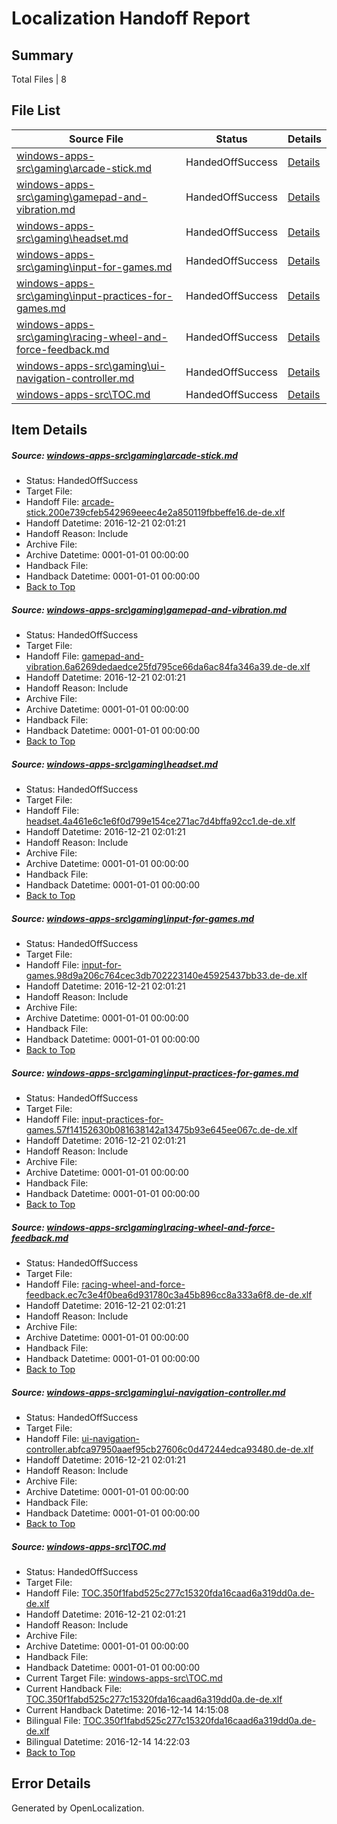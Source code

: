# <a name='report-top'></a> Localization Handoff Report

## Summary
 Total Files | 8

## File List
 Source File | Status | Details 
 ----------- | ------ | ------- 
 [windows-apps-src\gaming\arcade-stick.md](https://cpubwin.visualstudio.com/windows-uwp/_git/windows-uwp/commit/31dc2428175fc0afc84f30537898748300c7b242?path=windows-apps-src%2Fgaming%2Farcade-stick.md&_a=contents) | HandedOffSuccess | [Details](#9fd90cbb8be3a0b2d234eff8a13a98b7f406aadf3499)
 [windows-apps-src\gaming\gamepad-and-vibration.md](https://cpubwin.visualstudio.com/windows-uwp/_git/windows-uwp/commit/31dc2428175fc0afc84f30537898748300c7b242?path=windows-apps-src%2Fgaming%2Fgamepad-and-vibration.md&_a=contents) | HandedOffSuccess | [Details](#6beb66a46f0908064ddc25cb74b23d0883051c603518)
 [windows-apps-src\gaming\headset.md](https://cpubwin.visualstudio.com/windows-uwp/_git/windows-uwp/commit/31dc2428175fc0afc84f30537898748300c7b242?path=windows-apps-src%2Fgaming%2Fheadset.md&_a=contents) | HandedOffSuccess | [Details](#5306ef31bf20b25a5f2a24dee8bd8b55de2773da3521)
 [windows-apps-src\gaming\input-for-games.md](https://cpubwin.visualstudio.com/windows-uwp/_git/windows-uwp/commit/31dc2428175fc0afc84f30537898748300c7b242?path=windows-apps-src%2Fgaming%2Finput-for-games.md&_a=contents) | HandedOffSuccess | [Details](#81c03f6d5999f56a9d995d089c86c82e229a79b33553)
 [windows-apps-src\gaming\input-practices-for-games.md](https://cpubwin.visualstudio.com/windows-uwp/_git/windows-uwp/commit/31dc2428175fc0afc84f30537898748300c7b242?path=windows-apps-src%2Fgaming%2Finput-practices-for-games.md&_a=contents) | HandedOffSuccess | [Details](#b385b035060de8c837f7bcb3b129361c09dc0e4c3554)
 [windows-apps-src\gaming\racing-wheel-and-force-feedback.md](https://cpubwin.visualstudio.com/windows-uwp/_git/windows-uwp/commit/31dc2428175fc0afc84f30537898748300c7b242?path=windows-apps-src%2Fgaming%2Fracing-wheel-and-force-feedback.md&_a=contents) | HandedOffSuccess | [Details](#5bec43064da2ccd316980ba8b608331256a8c6cf3578)
 [windows-apps-src\gaming\ui-navigation-controller.md](https://cpubwin.visualstudio.com/windows-uwp/_git/windows-uwp/commit/31dc2428175fc0afc84f30537898748300c7b242?path=windows-apps-src%2Fgaming%2Fui-navigation-controller.md&_a=contents) | HandedOffSuccess | [Details](#847e589a0e1ad9d58d9a1156c4df6a9bf4fc69ad3601)
 [windows-apps-src\TOC.md](https://cpubwin.visualstudio.com/windows-uwp/_git/windows-uwp/commit/31dc2428175fc0afc84f30537898748300c7b242?path=windows-apps-src%2FTOC.md&_a=contents) | HandedOffSuccess | [Details](#84a1e68fb703abdcacb139404dccf75a029d60ca8709)

## Item Details
##### <a name='9fd90cbb8be3a0b2d234eff8a13a98b7f406aadf3499'></a> Source: [windows-apps-src\gaming\arcade-stick.md](https://cpubwin.visualstudio.com/windows-uwp/_git/windows-uwp/commit/31dc2428175fc0afc84f30537898748300c7b242?path=windows-apps-src%2Fgaming%2Farcade-stick.md&_a=contents)
* Status: HandedOffSuccess
* Target File: 
* Handoff File: [arcade-stick.200e739cfeb542969eeec4e2a850119fbbeffe16.de-de.xlf](https://cpubwin.visualstudio.com/windows-uwp/_git/WDCLib.handoff/commit/7bbca59b37b71a2d5f19cc08c3d3e856ce607c8a?path=ol-handoff%2Fcpubwin%2Fwindows-uwp.de-de%2Fmaster%2Farcade-stick.200e739cfeb542969eeec4e2a850119fbbeffe16.de-de.xlf&_a=contents)
* Handoff Datetime: 2016-12-21 02:01:21
* Handoff Reason: Include
* Archive File: 
* Archive Datetime: 0001-01-01 00:00:00
* Handback File: 
* Handback Datetime: 0001-01-01 00:00:00
* [Back to Top](#report-top)

##### <a name='6beb66a46f0908064ddc25cb74b23d0883051c603518'></a> Source: [windows-apps-src\gaming\gamepad-and-vibration.md](https://cpubwin.visualstudio.com/windows-uwp/_git/windows-uwp/commit/31dc2428175fc0afc84f30537898748300c7b242?path=windows-apps-src%2Fgaming%2Fgamepad-and-vibration.md&_a=contents)
* Status: HandedOffSuccess
* Target File: 
* Handoff File: [gamepad-and-vibration.6a6269dedaedce25fd795ce66da6ac84fa346a39.de-de.xlf](https://cpubwin.visualstudio.com/windows-uwp/_git/WDCLib.handoff/commit/7bbca59b37b71a2d5f19cc08c3d3e856ce607c8a?path=ol-handoff%2Fcpubwin%2Fwindows-uwp.de-de%2Fmaster%2Fgamepad-and-vibration.6a6269dedaedce25fd795ce66da6ac84fa346a39.de-de.xlf&_a=contents)
* Handoff Datetime: 2016-12-21 02:01:21
* Handoff Reason: Include
* Archive File: 
* Archive Datetime: 0001-01-01 00:00:00
* Handback File: 
* Handback Datetime: 0001-01-01 00:00:00
* [Back to Top](#report-top)

##### <a name='5306ef31bf20b25a5f2a24dee8bd8b55de2773da3521'></a> Source: [windows-apps-src\gaming\headset.md](https://cpubwin.visualstudio.com/windows-uwp/_git/windows-uwp/commit/31dc2428175fc0afc84f30537898748300c7b242?path=windows-apps-src%2Fgaming%2Fheadset.md&_a=contents)
* Status: HandedOffSuccess
* Target File: 
* Handoff File: [headset.4a461e6c1e6f0d799e154ce271ac7d4bffa92cc1.de-de.xlf](https://cpubwin.visualstudio.com/windows-uwp/_git/WDCLib.handoff/commit/7bbca59b37b71a2d5f19cc08c3d3e856ce607c8a?path=ol-handoff%2Fcpubwin%2Fwindows-uwp.de-de%2Fmaster%2Fheadset.4a461e6c1e6f0d799e154ce271ac7d4bffa92cc1.de-de.xlf&_a=contents)
* Handoff Datetime: 2016-12-21 02:01:21
* Handoff Reason: Include
* Archive File: 
* Archive Datetime: 0001-01-01 00:00:00
* Handback File: 
* Handback Datetime: 0001-01-01 00:00:00
* [Back to Top](#report-top)

##### <a name='81c03f6d5999f56a9d995d089c86c82e229a79b33553'></a> Source: [windows-apps-src\gaming\input-for-games.md](https://cpubwin.visualstudio.com/windows-uwp/_git/windows-uwp/commit/31dc2428175fc0afc84f30537898748300c7b242?path=windows-apps-src%2Fgaming%2Finput-for-games.md&_a=contents)
* Status: HandedOffSuccess
* Target File: 
* Handoff File: [input-for-games.98d9a206c764cec3db702223140e45925437bb33.de-de.xlf](https://cpubwin.visualstudio.com/windows-uwp/_git/WDCLib.handoff/commit/7bbca59b37b71a2d5f19cc08c3d3e856ce607c8a?path=ol-handoff%2Fcpubwin%2Fwindows-uwp.de-de%2Fmaster%2Finput-for-games.98d9a206c764cec3db702223140e45925437bb33.de-de.xlf&_a=contents)
* Handoff Datetime: 2016-12-21 02:01:21
* Handoff Reason: Include
* Archive File: 
* Archive Datetime: 0001-01-01 00:00:00
* Handback File: 
* Handback Datetime: 0001-01-01 00:00:00
* [Back to Top](#report-top)

##### <a name='b385b035060de8c837f7bcb3b129361c09dc0e4c3554'></a> Source: [windows-apps-src\gaming\input-practices-for-games.md](https://cpubwin.visualstudio.com/windows-uwp/_git/windows-uwp/commit/31dc2428175fc0afc84f30537898748300c7b242?path=windows-apps-src%2Fgaming%2Finput-practices-for-games.md&_a=contents)
* Status: HandedOffSuccess
* Target File: 
* Handoff File: [input-practices-for-games.57f14152630b081638142a13475b93e645ee067c.de-de.xlf](https://cpubwin.visualstudio.com/windows-uwp/_git/WDCLib.handoff/commit/7bbca59b37b71a2d5f19cc08c3d3e856ce607c8a?path=ol-handoff%2Fcpubwin%2Fwindows-uwp.de-de%2Fmaster%2Finput-practices-for-games.57f14152630b081638142a13475b93e645ee067c.de-de.xlf&_a=contents)
* Handoff Datetime: 2016-12-21 02:01:21
* Handoff Reason: Include
* Archive File: 
* Archive Datetime: 0001-01-01 00:00:00
* Handback File: 
* Handback Datetime: 0001-01-01 00:00:00
* [Back to Top](#report-top)

##### <a name='5bec43064da2ccd316980ba8b608331256a8c6cf3578'></a> Source: [windows-apps-src\gaming\racing-wheel-and-force-feedback.md](https://cpubwin.visualstudio.com/windows-uwp/_git/windows-uwp/commit/31dc2428175fc0afc84f30537898748300c7b242?path=windows-apps-src%2Fgaming%2Fracing-wheel-and-force-feedback.md&_a=contents)
* Status: HandedOffSuccess
* Target File: 
* Handoff File: [racing-wheel-and-force-feedback.ec7c3e4f0bea6d931780c3a45b896cc8a333a6f8.de-de.xlf](https://cpubwin.visualstudio.com/windows-uwp/_git/WDCLib.handoff/commit/7bbca59b37b71a2d5f19cc08c3d3e856ce607c8a?path=ol-handoff%2Fcpubwin%2Fwindows-uwp.de-de%2Fmaster%2Fracing-wheel-and-force-feedback.ec7c3e4f0bea6d931780c3a45b896cc8a333a6f8.de-de.xlf&_a=contents)
* Handoff Datetime: 2016-12-21 02:01:21
* Handoff Reason: Include
* Archive File: 
* Archive Datetime: 0001-01-01 00:00:00
* Handback File: 
* Handback Datetime: 0001-01-01 00:00:00
* [Back to Top](#report-top)

##### <a name='847e589a0e1ad9d58d9a1156c4df6a9bf4fc69ad3601'></a> Source: [windows-apps-src\gaming\ui-navigation-controller.md](https://cpubwin.visualstudio.com/windows-uwp/_git/windows-uwp/commit/31dc2428175fc0afc84f30537898748300c7b242?path=windows-apps-src%2Fgaming%2Fui-navigation-controller.md&_a=contents)
* Status: HandedOffSuccess
* Target File: 
* Handoff File: [ui-navigation-controller.abfca97950aaef95cb27606c0d47244edca93480.de-de.xlf](https://cpubwin.visualstudio.com/windows-uwp/_git/WDCLib.handoff/commit/7bbca59b37b71a2d5f19cc08c3d3e856ce607c8a?path=ol-handoff%2Fcpubwin%2Fwindows-uwp.de-de%2Fmaster%2Fui-navigation-controller.abfca97950aaef95cb27606c0d47244edca93480.de-de.xlf&_a=contents)
* Handoff Datetime: 2016-12-21 02:01:21
* Handoff Reason: Include
* Archive File: 
* Archive Datetime: 0001-01-01 00:00:00
* Handback File: 
* Handback Datetime: 0001-01-01 00:00:00
* [Back to Top](#report-top)

##### <a name='84a1e68fb703abdcacb139404dccf75a029d60ca8709'></a> Source: [windows-apps-src\TOC.md](https://cpubwin.visualstudio.com/windows-uwp/_git/windows-uwp/commit/31dc2428175fc0afc84f30537898748300c7b242?path=windows-apps-src%2FTOC.md&_a=contents)
* Status: HandedOffSuccess
* Target File: 
* Handoff File: [TOC.350f1fabd525c277c15320fda16caad6a319dd0a.de-de.xlf](https://cpubwin.visualstudio.com/windows-uwp/_git/WDCLib.handoff/commit/7bbca59b37b71a2d5f19cc08c3d3e856ce607c8a?path=ol-handoff%2Fcpubwin%2Fwindows-uwp.de-de%2Fmaster%2FTOC.350f1fabd525c277c15320fda16caad6a319dd0a.de-de.xlf&_a=contents)
* Handoff Datetime: 2016-12-21 02:01:21
* Handoff Reason: Include
* Archive File: 
* Archive Datetime: 0001-01-01 00:00:00
* Handback File: 
* Handback Datetime: 0001-01-01 00:00:00
* Current Target File: [windows-apps-src\TOC.md](https://cpubwin.visualstudio.com/windows-uwp/_git/windows-uwp.de-de/commit/e65d1f0636cb3c708494910bb989cf8916de1830?path=windows-apps-src%2FTOC.md&_a=contents)
* Current Handback File: [TOC.350f1fabd525c277c15320fda16caad6a319dd0a.de-de.xlf](https://cpubwin.visualstudio.com/windows-uwp/_git/WDCLib.handback/commit/36a652af629a68522c02865a101a20c0f4395d10?path=ol-handback%2Fcpubwin%2Fwindows-uwp.de-de%2Fmaster%2FTOC.350f1fabd525c277c15320fda16caad6a319dd0a.de-de.xlf&_a=contents)
* Current Handback Datetime: 2016-12-14 14:15:08
* Bilingual File: [TOC.350f1fabd525c277c15320fda16caad6a319dd0a.de-de.xlf](https://cpubwin.visualstudio.com/windows-uwp/_git/WDCLib.handback/commit/36a652af629a68522c02865a101a20c0f4395d10?path=ol-handback%2Fcpubwin%2Fwindows-uwp.de-de%2Fmaster%2FTOC.350f1fabd525c277c15320fda16caad6a319dd0a.de-de.xlf&_a=contents)
* Bilingual Datetime: 2016-12-14 14:22:03
* [Back to Top](#report-top)


## Error Details

Generated by OpenLocalization.
